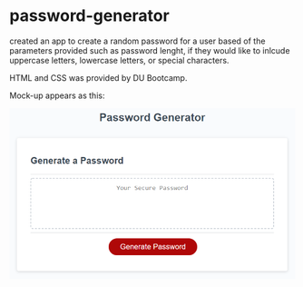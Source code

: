 # password-generator

created an app to create a random password for a user based of the parameters provided such as password lenght, if they would like to inlcude uppercase letters, lowercase letters, or special characters.

HTML and CSS was provided by DU Bootcamp.

Mock-up appears as this:

![The webpage includes a button you can click to generate the password](./screenshot-of-webpage.png)
